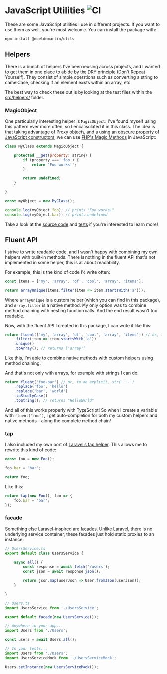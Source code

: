 # JavaScript Utilities ![CI](https://github.com/NoelDeMartin/utils/actions/workflows/ci.yml/badge.svg)

These are some JavaScript utilities I use in different projects. If you want to use them as well, you're most welcome. You can install the package with:

```sh
npm install @noeldemartin/utils
```

## Helpers

There is a bunch of helpers I've been reusing across projects, and I wanted to get them in one place to abide by the DRY principle (Don't Repeat Yourself). They consist of simple operations such as converting a string to camelCase, checking if an element exists within an array, etc.

The best way to check these out is by looking at the test files within the [src/helpers/](src/helpers/) folder.

### MagicObject

One particularly interesting helper is `MagicObject`. I've found myself using this pattern ever more often, so I encapsulated it in this class. The idea is that taking advantage of [Proxy](https://developer.mozilla.org/en-US/docs/Web/JavaScript/Reference/Global_Objects/Proxy) objects, and a using [an obscure property of JavaScript constructors](https://262.ecma-international.org/5.1/#sec-13.2.2), we can use [PHP's Magic Methods](https://www.php.net/manual/en/language.oop5.magic.php) in JavaScript:

```js
class MyClass extends MagicObject {

    protected __get(property: string) {
        if (property === 'foo') {
            return 'Foo works!';
        }

        return undefined;
    }

}

const myObject = new MyClass();

console.log(myObject.foo); // prints "Foo works!"
console.log(myObject.bar); // prints undefined
```

Take a look at the [source code](./src/helpers/MagicObject.ts) and [tests](./src/helpers/MagicObject.test.ts) if you're interested to learn more!

## Fluent API

I strive to write readable code, and I wasn't happy with combining my own helpers with built-in methods. There is nothing in the fluent API that's not implemented in some helper, this is all about readability.

For example, this is the kind of code I'd write often:

```js
const items = ['my', 'array', 'of', 'cool', 'array', 'items'];

return arrayUnique(items.filter(item => item.startsWith('a')));
```

Where `arrayUnique` is a custom helper (which you can find in this package), and `Array.filter` is a native method. My only option was to combine method chaining with nesting function calls. And the end result wasn't too readable.

Now, with the fluent API I created in this package, I can write it like this:

```js
return fluent(['my', 'array', 'of', 'cool', 'array', 'items']) // or, to be explicit, arr([...])
    .filter(item => item.startsWith('a'))
    .unique()
    .toArray(); // returns ['array']
```

Like this, I'm able to combine native methods with custom helpers using method chaining.

And that's not only with arrays, for example with strings I can do:

```js
return fluent('foo-bar') // or, to be explicit, str('...')
    .replace('foo', 'hello')
    .replace('bar', 'world')
    .toStudlyCase()
    .toString(); // returns "HelloWorld"
```

And all of this works properly with TypeScript! So when I create a variable with `fluent('foo')`, I get auto-completion for both my custom helpers and native methods - along the complete method chain!

### tap

I also included my own port of [Laravel's tap helper](https://medium.com/@taylorotwell/tap-tap-tap-1fc6fc1f93a6). This allows me to rewrite this kind of code:

```js
const foo = new Foo();

foo.bar = 'bar';

return foo;
```

Like this:

```js
return tap(new Foo(), foo => {
    foo.bar = 'bar';
});
```

### facade

Something else Laravel-inspired are [facades](https://laravel.com/docs/10.x/facades#main-content). Unlike Laravel, there is no underlying service container, these facades just hold static proxies to an instance:

```js
// UsersService.ts
export default class UsersService {

    async all() {
        const response = await fetch('/users');
        const json = await response.json();

        return json.map(userJson => User.fromJson(userJson));
    }

}

// Users.ts
import UsersService from './UsersService';

export default facade(new UsersService());

// Anywhere in your app...
import Users from './Users';

const users = await Users.all();

// In your tests...
import Users from './Users';
import UsersServiceMock from './UsersServiceMock';

Users.setInstance(new UsersServiceMock());
```
